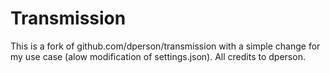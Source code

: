 # Transmission

This is a fork of github.com/dperson/transmission with a simple change for my use case (alow modification of settings.json). All credits to dperson.

